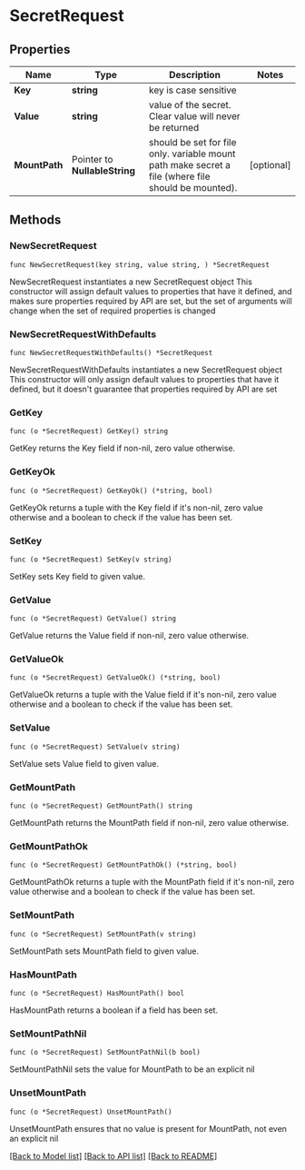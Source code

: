 # SecretRequest

## Properties

Name | Type | Description | Notes
------------ | ------------- | ------------- | -------------
**Key** | **string** | key is case sensitive | 
**Value** | **string** | value of the secret. Clear value will never be returned | 
**MountPath** | Pointer to **NullableString** | should be set for file only. variable mount path make secret a file (where file should be mounted). | [optional] 

## Methods

### NewSecretRequest

`func NewSecretRequest(key string, value string, ) *SecretRequest`

NewSecretRequest instantiates a new SecretRequest object
This constructor will assign default values to properties that have it defined,
and makes sure properties required by API are set, but the set of arguments
will change when the set of required properties is changed

### NewSecretRequestWithDefaults

`func NewSecretRequestWithDefaults() *SecretRequest`

NewSecretRequestWithDefaults instantiates a new SecretRequest object
This constructor will only assign default values to properties that have it defined,
but it doesn't guarantee that properties required by API are set

### GetKey

`func (o *SecretRequest) GetKey() string`

GetKey returns the Key field if non-nil, zero value otherwise.

### GetKeyOk

`func (o *SecretRequest) GetKeyOk() (*string, bool)`

GetKeyOk returns a tuple with the Key field if it's non-nil, zero value otherwise
and a boolean to check if the value has been set.

### SetKey

`func (o *SecretRequest) SetKey(v string)`

SetKey sets Key field to given value.


### GetValue

`func (o *SecretRequest) GetValue() string`

GetValue returns the Value field if non-nil, zero value otherwise.

### GetValueOk

`func (o *SecretRequest) GetValueOk() (*string, bool)`

GetValueOk returns a tuple with the Value field if it's non-nil, zero value otherwise
and a boolean to check if the value has been set.

### SetValue

`func (o *SecretRequest) SetValue(v string)`

SetValue sets Value field to given value.


### GetMountPath

`func (o *SecretRequest) GetMountPath() string`

GetMountPath returns the MountPath field if non-nil, zero value otherwise.

### GetMountPathOk

`func (o *SecretRequest) GetMountPathOk() (*string, bool)`

GetMountPathOk returns a tuple with the MountPath field if it's non-nil, zero value otherwise
and a boolean to check if the value has been set.

### SetMountPath

`func (o *SecretRequest) SetMountPath(v string)`

SetMountPath sets MountPath field to given value.

### HasMountPath

`func (o *SecretRequest) HasMountPath() bool`

HasMountPath returns a boolean if a field has been set.

### SetMountPathNil

`func (o *SecretRequest) SetMountPathNil(b bool)`

 SetMountPathNil sets the value for MountPath to be an explicit nil

### UnsetMountPath
`func (o *SecretRequest) UnsetMountPath()`

UnsetMountPath ensures that no value is present for MountPath, not even an explicit nil

[[Back to Model list]](../README.md#documentation-for-models) [[Back to API list]](../README.md#documentation-for-api-endpoints) [[Back to README]](../README.md)


